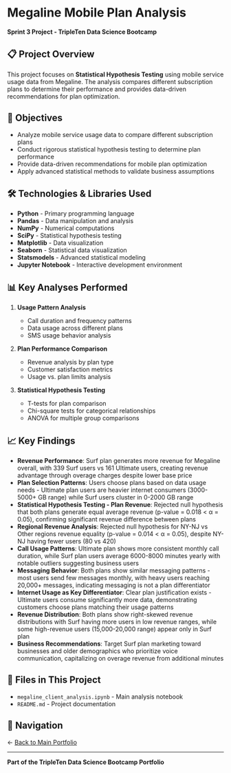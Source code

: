 # Megaline Mobile Plan Analysis

**Sprint 3 Project - TripleTen Data Science Bootcamp**

## 📋 Project Overview

This project focuses on **Statistical Hypothesis Testing** using mobile service usage data from Megaline. The analysis compares different subscription plans to determine their performance and provides data-driven recommendations for plan optimization.

## 🎯 Objectives

- Analyze mobile service usage data to compare different subscription plans
- Conduct rigorous statistical hypothesis testing to determine plan performance
- Provide data-driven recommendations for mobile plan optimization
- Apply advanced statistical methods to validate business assumptions

## 🛠️ Technologies & Libraries Used

- **Python** - Primary programming language
- **Pandas** - Data manipulation and analysis
- **NumPy** - Numerical computations
- **SciPy** - Statistical hypothesis testing
- **Matplotlib** - Data visualization
- **Seaborn** - Statistical data visualization
- **Statsmodels** - Advanced statistical modeling
- **Jupyter Notebook** - Interactive development environment

## 📊 Key Analyses Performed

1. **Usage Pattern Analysis**
   - Call duration and frequency patterns
   - Data usage across different plans
   - SMS usage behavior analysis

2. **Plan Performance Comparison**
   - Revenue analysis by plan type
   - Customer satisfaction metrics
   - Usage vs. plan limits analysis

3. **Statistical Hypothesis Testing**
   - T-tests for plan comparison
   - Chi-square tests for categorical relationships
   - ANOVA for multiple group comparisons

## 📈 Key Findings

- **Revenue Performance**: Surf plan generates more revenue for Megaline overall, with 339 Surf users vs 161 Ultimate users, creating revenue advantage through overage charges despite lower base price
- **Plan Selection Patterns**: Users choose plans based on data usage needs - Ultimate plan users are heavier internet consumers (3000-5000+ GB range) while Surf users cluster in 0-2000 GB range
- **Statistical Hypothesis Testing - Plan Revenue**: Rejected null hypothesis that both plans generate equal average revenue (p-value = 0.018 < α = 0.05), confirming significant revenue difference between plans
- **Regional Revenue Analysis**: Rejected null hypothesis for NY-NJ vs Other regions revenue equality (p-value = 0.014 < α = 0.05), despite NY-NJ having fewer users (80 vs 420)
- **Call Usage Patterns**: Ultimate plan shows more consistent monthly call duration, while Surf plan users average 6000-8000 minutes yearly with notable outliers suggesting business users
- **Messaging Behavior**: Both plans show similar messaging patterns - most users send few messages monthly, with heavy users reaching 20,000+ messages, indicating messaging is not a plan differentiator
- **Internet Usage as Key Differentiator**: Clear plan justification exists - Ultimate users consume significantly more data, demonstrating customers choose plans matching their usage patterns
- **Revenue Distribution**: Both plans show right-skewed revenue distributions with Surf having more users in low revenue ranges, while some high-revenue users (15,000-20,000 range) appear only in Surf plan
- **Business Recommendations**: Target Surf plan marketing toward businesses and older demographics who prioritize voice communication, capitalizing on overage revenue from additional minutes

## 📁 Files in This Project

- `megaline_client_analysis.ipynb` - Main analysis notebook
- `README.md` - Project documentation

## 🔗 Navigation

← [Back to Main Portfolio](../README.md)

---

**Part of the TripleTen Data Science Bootcamp Portfolio**
